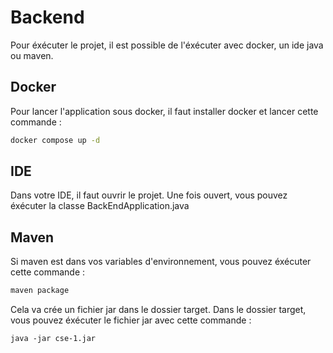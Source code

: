 # Backend

Pour éxécuter le projet, il est possible de l'éxécuter avec docker, un ide java ou maven.

## Docker

Pour lancer l'application sous docker, il faut installer docker et lancer cette commande :

```bash
docker compose up -d
```

## IDE

Dans votre IDE, il faut ouvrir le projet. Une fois ouvert, vous pouvez éxécuter la classe BackEndApplication.java

## Maven

Si maven est dans vos variables d'environnement, vous pouvez éxécuter cette commande :
```bash
maven package
```
Cela va crée un fichier jar dans le dossier target.
Dans le dossier target, vous pouvez éxécuter le fichier jar avec cette commande :

```
java -jar cse-1.jar
```
